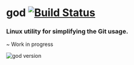 # god [![Build Status](https://travis-ci.org/KeyLo99/God.svg?branch=master)](https://travis-ci.org/KeyLo99/God)

### Linux utility for simplifying the Git usage.
~ Work in progress

![god version](https://user-images.githubusercontent.com/24392180/58514789-8f97ed00-81ab-11e9-84d9-3b52f3691c1b.jpg)




